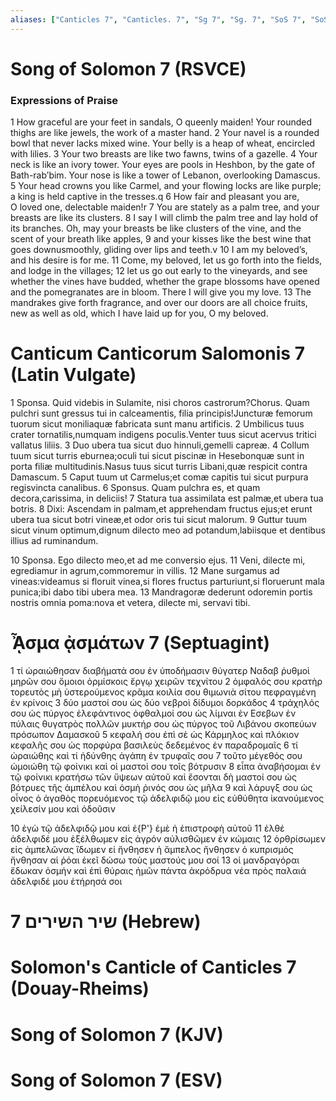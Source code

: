 ```yaml
---
aliases: ["Canticles 7", "Canticles. 7", "Sg 7", "Sg. 7", "SoS 7", "SoS. 7", "Song 7", "Song. 7"]
---
```



# Song of Solomon 7 (RSVCE)

### Expressions of Praise
1 How graceful are your feet in sandals, O queenly maiden! Your rounded thighs are like jewels, the work of a master hand.
2 Your navel is a rounded bowl that never lacks mixed wine. Your belly is a heap of wheat, encircled with lilies.
3 Your two breasts are like two fawns, twins of a gazelle.
4 Your neck is like an ivory tower. Your eyes are pools in Heshbon, by the gate of Bath-rabʹbim. Your nose is like a tower of Lebanon, overlooking Damascus.
5 Your head crowns you like Carmel, and your flowing locks are like purple; a king is held captive in the tresses.q
6 How fair and pleasant you are, O loved one, delectable maiden!r
7 You are stately as a palm tree, and your breasts are like its clusters.
8 I say I will climb the palm tree and lay hold of its branches. Oh, may your breasts be like clusters of the vine, and the scent of your breath like apples,
9 and your kisses like the best wine that goes downusmoothly, gliding over lips and teeth.v
10 I am my beloved’s, and his desire is for me.
11 Come, my beloved, let us go forth into the fields, and lodge in the villages;
12 let us go out early to the vineyards, and see whether the vines have budded, whether the grape blossoms have opened and the pomegranates are in bloom. There I will give you my love.
13 The mandrakes give forth fragrance, and over our doors are all choice fruits, new as well as old, which I have laid up for you, O my beloved.


# Canticum Canticorum Salomonis 7 (Latin Vulgate)

1 Sponsa. Quid videbis in Sulamite, nisi choros castrorum?Chorus. Quam pulchri sunt gressus tui in calceamentis, filia principis!Juncturæ femorum tuorum sicut moniliaquæ fabricata sunt manu artificis.
2 Umbilicus tuus crater tornatilis,numquam indigens poculis.Venter tuus sicut acervus tritici vallatus liliis.
3 Duo ubera tua sicut duo hinnuli,gemelli capreæ.
4 Collum tuum sicut turris eburnea;oculi tui sicut piscinæ in Hesebonquæ sunt in porta filiæ multitudinis.Nasus tuus sicut turris Libani,quæ respicit contra Damascum.
5 Caput tuum ut Carmelus;et comæ capitis tui sicut purpura regisvincta canalibus.
6 Sponsus. Quam pulchra es, et quam decora,carissima, in deliciis!
7 Statura tua assimilata est palmæ,et ubera tua botris.
8 Dixi: Ascendam in palmam,et apprehendam fructus ejus;et erunt ubera tua sicut botri vineæ,et odor oris tui sicut malorum.
9 Guttur tuum sicut vinum optimum,dignum dilecto meo ad potandum,labiisque et dentibus illius ad ruminandum.

10 Sponsa. Ego dilecto meo,et ad me conversio ejus.
11 Veni, dilecte mi, egrediamur in agrum,commoremur in villis.
12 Mane surgamus ad vineas:videamus si floruit vinea,si flores fructus parturiunt,si floruerunt mala punica;ibi dabo tibi ubera mea.
13 Mandragoræ dederunt odoremin portis nostris omnia poma:nova et vetera, dilecte mi, servavi tibi.


# ᾎσμα ᾀσμάτων 7 (Septuagint)

1 τί ὡραιώθησαν διαβήματά σου ἐν ὑποδήμασιν θύγατερ Ναδαβ ῥυθμοὶ μηρῶν σου ὅμοιοι ὁρμίσκοις ἔργῳ χειρῶν τεχνίτου
2 ὀμφαλός σου κρατὴρ τορευτὸς μὴ ὑστερούμενος κρᾶμα κοιλία σου θιμωνιὰ σίτου πεφραγμένη ἐν κρίνοις
3 δύο μαστοί σου ὡς δύο νεβροὶ δίδυμοι δορκάδος
4 τράχηλός σου ὡς πύργος ἐλεφάντινος ὀφθαλμοί σου ὡς λίμναι ἐν Εσεβων ἐν πύλαις θυγατρὸς πολλῶν μυκτήρ σου ὡς πύργος τοῦ Λιβάνου σκοπεύων πρόσωπον Δαμασκοῦ
5 κεφαλή σου ἐπὶ σὲ ὡς Κάρμηλος καὶ πλόκιον κεφαλῆς σου ὡς πορφύρα βασιλεὺς δεδεμένος ἐν παραδρομαῖς
6 τί ὡραιώθης καὶ τί ἡδύνθης ἀγάπη ἐν τρυφαῖς σου
7 τοῦτο μέγεθός σου ὡμοιώθη τῷ φοίνικι καὶ οἱ μαστοί σου τοῖς βότρυσιν
8 εἶπα ἀναβήσομαι ἐν τῷ φοίνικι κρατήσω τῶν ὕψεων αὐτοῦ καὶ ἔσονται δὴ μαστοί σου ὡς βότρυες τῆς ἀμπέλου καὶ ὀσμὴ ῥινός σου ὡς μῆλα
9 καὶ λάρυγξ σου ὡς οἶνος ὁ ἀγαθὸς πορευόμενος τῷ ἀδελφιδῷ μου εἰς εὐθύθητα ἱκανούμενος χείλεσίν μου καὶ ὀδοῦσιν

10 ἐγὼ τῷ ἀδελφιδῷ μου καὶ ἐ{P'} ἐμὲ ἡ ἐπιστροφὴ αὐτοῦ
11 ἐλθέ ἀδελφιδέ μου ἐξέλθωμεν εἰς ἀγρόν αὐλισθῶμεν ἐν κώμαις
12 ὀρθρίσωμεν εἰς ἀμπελῶνας ἴδωμεν εἰ ἤνθησεν ἡ ἄμπελος ἤνθησεν ὁ κυπρισμός ἤνθησαν αἱ ῥόαι ἐκεῖ δώσω τοὺς μαστούς μου σοί
13 οἱ μανδραγόραι ἔδωκαν ὀσμήν καὶ ἐπὶ θύραις ἡμῶν πάντα ἀκρόδρυα νέα πρὸς παλαιά ἀδελφιδέ μου ἐτήρησά σοι


# 7 שיר השירים (Hebrew)


# Solomon's Canticle of Canticles 7 (Douay-Rheims)


# Song of Solomon 7 (KJV)


# Song of Solomon 7 (ESV)

